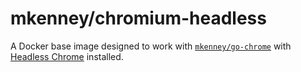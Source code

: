 # mkenney/chromium-headless
A Docker base image designed to work with [`mkenney/go-chrome`](/mkenney/go-chrome) with [Headless Chrome](https://developers.google.com/web/updates/2017/04/headless-chrome) installed.
